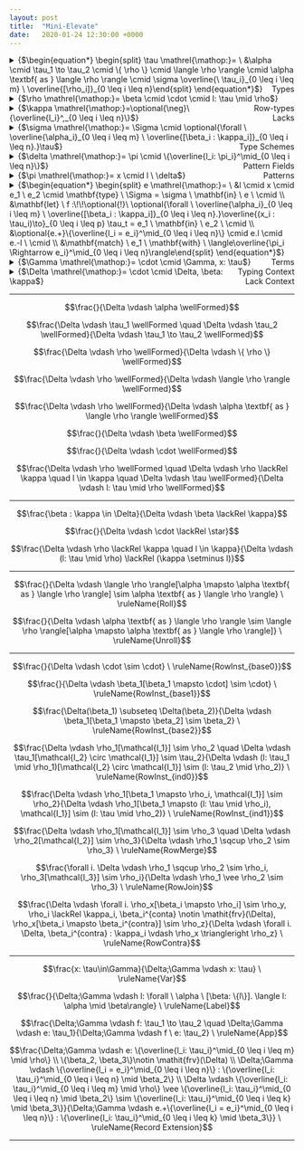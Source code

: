 ```yaml
---
layout: post
title:  "Mini-Elevate"
date:   2020-01-24 12:30:00 +0000
---
```


<details>
<summary>{$\begin{equation*} \begin{split} \tau \mathrel{\mathop:}= \ &\alpha \cmid \tau_1 \to \tau_2 \cmid \{ \rho \} \cmid \langle \rho \rangle \cmid \alpha \textbf{ as } \langle \rho \rangle \cmid \sigma \overline{\ \tau_i}_{0 \leq i \leq m} \ \overline{[\rho_i]}_{0 \leq i \leq n}\end{split} \end{equation*}$}<span style="float:right;">Types</span></summary>
<ul>
<li class="item-description"><span>{$\alpha$}</span><span>Type variable</span></li>
<li class="item-description"><span>{$\tau_1 \to \tau_2$}</span><span>Function type</span></li>
<li class="item-description"><span>{$\{ \rho \}$}</span><span>Record type</span></li>
<li class="item-description"><span>{$\langle \rho \rangle$}</span><span>Variant type</span></li>
<li class="item-description"><span>{$\alpha \textbf{ as } \langle \rho \rangle$}</span><span>Recursive variant type</span></li>
<li class="item-description"><span>{$\sigma \ \tau_1 \dots \tau_m \ [\rho_1] \dots [\rho_n]$}</span><span>Fully applied type scheme</span></li>
</ul>
</details>

<details>
<summary>{$\rho \mathrel{\mathop:}= \beta \cmid \cdot \cmid l: \tau \mid \rho$}<span style="float:right;">Row-types</span></summary>
<ul>
<li class="item-description"><span>{$\beta$}</span><span>Row-type variable</span></li>
<li class="item-description"><span>{$\CDOT$}</span><span>Empty field sequence</span></li>
<li class="item-description"><span>{$l: \tau \text{ , } \rho$}</span><span>Extending {$\rho$} with a field labelled as {$l$} of type {$\tau$}</span></li>
</ul>
</details>

<details>
<summary>{$\kappa \mathrel{\mathop:}=\optional{\neg}\{\overline{l_i}^,_{0 \leq i \leq n}\}$}<span style="float:right;">Lacks</span></summary>
<ul>
<li class="item-description"><span>{$\{ l_1, \dots, l_n \}$}</span><span>A set of labels that a row-type variable must not contain</span></li>
</ul>
</details>

<details>
<summary>{$\sigma \mathrel{\mathop:}= \Sigma \cmid \optional{\forall \ \overline{\alpha_i}_{0 \leq i \leq m} \ \overline{[\beta_i : \kappa_i]}_{0 \leq i \leq n}.}\tau$}<span style="float:right;">Type Schemes</span></summary>
<ul>
<li class="item-description"><span>{$\Sigma$}</span><span>Type scheme alias</span></li>
<li class="item-description"><span>{$\forall \ \alpha_1 \dots \alpha_m \ [\beta_1 : \kappa_1] \dots [\beta_n : \kappa_n].\tau$}</span><span>A type {$\tau$} containing type variables {$\{\alpha_1, \dots, \alpha_m\}$} and row-type variables {$\{\beta_1, \dots, \beta_n\}$} bound by the universal quantifiers, where the kinds of row-type variables are respectively given by {$\{\kappa_1, \dots, \kappa_n\}$}</span></li>
</ul>
</details>

<details>
<summary>{$\delta \mathrel{\mathop:}= \pi \cmid \{\overline{l_i: \pi_i}^\mid_{0 \leq i \leq n}\}$}<span style="float:right;">Pattern Fields</span></summary>
<ul>
<li class="item-description"><span>{$\pi$}</span><span>pattern</span></li>
<li class="item-description"><span>{$\{l_1: \pi_1 \mid \dots \mid l_n: \pi_n\}$}</span><span>Record pattern</span></li>
</ul>
</details>

<details>
<summary>{$\pi \mathrel{\mathop:}= x \cmid l \ \delta$}<span style="float:right;">Patterns</span></summary>
<ul>
<li class="item-description"><span>{$x$}</span><span>Variable</span></li>
<li class="item-description"><span>{$l \ \delta$}</span><span>Application in patterns</span></li>
</ul>
</details>

<details>
<summary>{$\begin{equation*} \begin{split} e \mathrel{\mathop:}= \ &l \cmid x \cmid e_1 \ e_2 \cmid \mathbf{type} \ \Sigma = \sigma \ \mathbf{in} \ e \ \cmid \\ &\mathbf{let} \ f :\!\!\optional{!}\ \optional{\forall \ \overline{\alpha_i}_{0 \leq i \leq m} \ \overline{[\beta_i : \kappa_i]}_{0 \leq i \leq n}.}\overline{(x_i : \tau_i)\to}_{0 \leq i \leq p} \tau_t = e_1 \ \mathbf{in} \ e_2 \ \cmid \\ &\optional{e.+}\{\overline{l_i = e_i}^\mid_{0 \leq i \leq n}\} \cmid e.l \cmid e.-l \ \cmid \\ &\mathbf{match} \ e_1 \ \mathbf{with} \ \langle\overline{\pi_i \Rightarrow e_i}^\mid_{0 \leq i \leq n}\rangle\end{split} \end{equation*}$}<span style="float:right;">Terms</span></summary>
<ul>
<li class="item-description"><span>{$$}</span><span>TODO</span></li>
</ul>
</details>

<details>
<summary>{$\Gamma \mathrel{\mathop:}= \cdot \cmid \Gamma, x: \tau$}<span style="float:right;">Typing Context</span></summary>
<ul>
<li class="item-description"><span>{$$}</span><span>TODO</span></li>
</ul>
</details>

<details>
<summary>{$\Delta \mathrel{\mathop:}= \cdot \cmid \Delta, \beta: \kappa$}<span style="float:right;">Lack Context</span></summary>
<ul>
<li class="item-description"><span>{$$}</span><span>TODO</span></li>
</ul>
</details>

<hr>

$$\frac{}{\Delta \vdash \alpha \wellFormed}$$

$$\frac{\Delta \vdash \tau_1 \wellFormed \quad \Delta \vdash \tau_2 \wellFormed}{\Delta \vdash \tau_1 \to \tau_2 \wellFormed}$$

$$\frac{\Delta \vdash \rho \wellFormed}{\Delta \vdash \{ \rho \} \wellFormed}$$

$$\frac{\Delta \vdash \rho \wellFormed}{\Delta \vdash \langle \rho \rangle \wellFormed}$$

$$\frac{\Delta \vdash \rho \wellFormed}{\Delta \vdash \alpha \textbf{ as } \langle \rho \rangle \wellFormed}$$

$$\frac{}{\Delta \vdash \beta \wellFormed}$$

$$\frac{}{\Delta \vdash \cdot \wellFormed}$$

$$\frac{\Delta \vdash \rho \wellFormed \quad \Delta \vdash \rho \lackRel \kappa \quad l \in \kappa \quad \Delta \vdash \tau \wellFormed}{\Delta \vdash l: \tau \mid \rho \wellFormed}$$

<hr>

$$\frac{\beta : \kappa \in \Delta}{\Delta \vdash \beta \lackRel \kappa}$$

$$\frac{}{\Delta \vdash \cdot \lackRel \star}$$

$$\frac{\Delta \vdash \rho \lackRel \kappa \quad l \in \kappa}{\Delta \vdash (l: \tau \mid \rho) \lackRel (\kappa \setminus l)}$$

<!--
$$\frac{\Delta \vdash \rho_1 \lackRel \kappa_1 \quad \Delta \vdash \rho_2 \lackRel \kappa_2}{\Delta \vdash (\rho_1 \vee \rho_2) \lackRel (\kappa_1 \cup \kappa_2)}$$

$$\frac{\Delta \vdash \rho_1 \lackRel \kappa_1 \quad \Delta \vdash \rho_2 \lackRel \kappa_2}{\Delta \vdash (\rho_1 \wedge \rho_2) \lackRel (\kappa_1 \cap \kappa_2)}$$
-->

<hr>

$$\frac{}{\Delta \vdash \langle \rho \rangle[\alpha \mapsto \alpha \textbf{ as } \langle \rho \rangle] \sim \alpha \textbf{ as } \langle \rho \rangle} \ \ruleName{Roll}$$

$$\frac{}{\Delta \vdash \alpha \textbf{ as } \langle \rho \rangle \sim \langle \rho \rangle[\alpha \mapsto \alpha \textbf{ as } \langle \rho \rangle]} \ \ruleName{Unroll}$$

<hr>

$$\frac{}{\Delta \vdash \cdot \sim \cdot} \ \ruleName{RowInst_{base0}}$$

$$\frac{}{\Delta \vdash \beta_1[\beta_1 \mapsto \cdot] \sim \cdot} \ \ruleName{RowInst_{base1}}$$

$$\frac{\Delta(\beta_1) \subseteq \Delta(\beta_2)}{\Delta \vdash \beta_1[\beta_1 \mapsto \beta_2] \sim \beta_2} \ \ruleName{RowInst_{base2}}$$

$$\frac{\Delta \vdash \rho_1[\mathcal{I_1}] \sim \rho_2 \quad \Delta \vdash \tau_1[\mathcal{I_2} \circ \mathcal{I_1}] \sim \tau_2}{\Delta \vdash (l: \tau_1 \mid \rho_1)[\mathcal{I_2} \circ \mathcal{I_1}] \sim (l: \tau_2 \mid \rho_2)} \ \ruleName{RowInst_{ind0}}$$

$$\frac{\Delta \vdash \rho_1[\beta_1 \mapsto \rho_i, \mathcal{I_1}] \sim \rho_2}{\Delta \vdash \rho_1[\beta_1 \mapsto (l: \tau \mid \rho_i), \mathcal{I_1}] \sim (l: \tau \mid \rho_2)} \ \ruleName{RowInst_{ind1}}$$

$$\frac{\Delta \vdash \rho_1[\mathcal{I_1}] \sim \rho_3 \quad \Delta \vdash \rho_2[\mathcal{I_2}] \sim \rho_3}{\Delta \vdash \rho_1 \sqcup \rho_2 \sim \rho_3} \ \ruleName{RowMerge}$$

$$\frac{\forall i. \Delta \vdash \rho_1 \sqcup \rho_2 \sim \rho_i, \rho_3[\mathcal{I_3}] \sim \rho_i}{\Delta \vdash \rho_1 \vee \rho_2 \sim \rho_3} \ \ruleName{RowJoin}$$

$$\frac{\Delta \vdash \forall i. \rho_x[\beta_i \mapsto \rho_i] \sim \rho_y, \rho_i \lackRel \kappa_i, \beta_i^{conta} \notin \mathit{frv}(\Delta), \rho_x[\beta_i \mapsto \beta_i^{contra}] \sim \rho_z}{\Delta \vdash \forall i. \Delta, \beta_i^{contra} : \kappa_i \vdash \rho_x \triangleright \rho_z} \ \ruleName{RowContra}$$

<hr>

$$\frac{x: \tau\in\Gamma}{\Delta;\Gamma \vdash x: \tau} \ \ruleName{Var}$$

$$\frac{}{\Delta;\Gamma \vdash l: \forall \ \alpha \ [\beta: \{l\}]. \langle l: \alpha \mid \beta\rangle} \ \ruleName{Label}$$

$$\frac{\Delta;\Gamma \vdash f: \tau_1 \to \tau_2 \quad \Delta;\Gamma \vdash e: \tau_1}{\Delta;\Gamma \vdash f \ e: \tau_2} \ \ruleName{App}$$

$$\frac{\Delta;\Gamma \vdash e: \{\overline{l_i: \tau_i}^\mid_{0 \leq i \leq m} \mid \rho\} \\ \{\beta_2, \beta_3\}\notin \mathit{frv}(\Delta) \\ \Delta;\Gamma \vdash \{\overline{l_i = e_i}^\mid_{0 \leq i \leq n}\} : \{\overline{l_i: \tau_i}^\mid_{0 \leq i \leq n} \mid \beta_2\} \\ \Delta \vdash \{\overline{l_i: \tau_i}^\mid_{0 \leq i \leq m} \mid \rho\} \vee  \{\overline{l_i: \tau_i}^\mid_{0 \leq i \leq n} \mid \beta_2\} \sim \{\overline{l_i: \tau_i}^\mid_{0 \leq i \leq k} \mid \beta_3\}}{\Delta;\Gamma \vdash e.+\{\overline{l_i = e_i}^\mid_{0 \leq i \leq n}\} : \{\overline{l_i: \tau_i}^\mid_{0 \leq i \leq k} \mid \beta_3\}} \ \ruleName{Record Extension}$$

<hr>
<!--
$$\frac{\Delta;\Gamma \vdash e: \tau \quad \tau_1 \dots \tau_m \notin \mathit{ftv}(\Gamma) \quad \rho_1 \dots \rho_n \notin \mathit{frv}(\Delta)}{\Delta;\Gamma \vdash f e: \tau} \ \ruleName{Gen}$$
-->